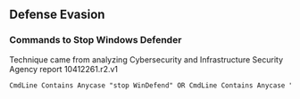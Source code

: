 ## Defense Evasion

### Commands to Stop Windows Defender

Technique came from analyzing Cybersecurity and Infrastructure Security Agency report 10412261.r2.v1

```
CmdLine Contains Anycase "stop WinDefend" OR CmdLine Contains Anycase "delete WinDefend"
```
